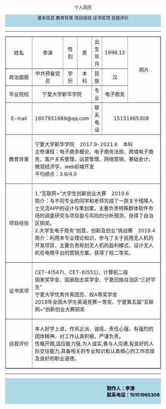 <!DOCTYPE html>
<html lang="en">
<head>
    <meta charset="UTF-8">
    <title>李涛的个人简历网站</title>
    <style type="text/css">
        nav{text-align: center;background: lightblue;height: 40px;}
        li{display: inline;}
        a{text-decoration: none;}
        h4{color: black;font-size: 15px;}
    </style>
</head>
<body>
<p align="center">个人简历</p>
<nav>
        <li><a href="">基本信息</a></li>
        <li><a href="">教育背景</a></li>
        <li><a href="">项目经验</a></li>
        <li><a href="">证书奖项</a></li>
        <li><a href="">自我评价</a></li>
</nav>
<hr size="3" width="100%" color="grey">
<table border="1" width="650px" align="center" cellpadding="0" cellspacing="0" background="http://b-ssl.duitang.com/uploads/blog/201308/16/20130816222604_JTX4i.thumb.700_0.jpeg">
    <tr align="center">
        <td width="70px">姓名</td>
        <td>李涛</td>
        <td>性别</td>
        <td>男</td>
        <td>出生年月</td>
        <td>1998.12</td>
        <td rowspan="3" height="130px" width="90px">照片</td>
    </tr>
    <tr align="center">
        <td>政治面貌</td>
        <td>中共预备党员</td>
        <td>学历</td>
        <td>本科</td>
        <td>民族</td>
        <td>汉</td>
    </tr>
    <tr align="center">
        <td>毕业院校</td>
        <td colspan="3">宁夏大学新华学院</td>
        <td>专业</td>
        <td>电子商务</td>
    </tr>
    <tr align="center">
        <td>E-mail</td>
        <td colspan="3">1607951689@qq.com</td>
        <td>联系电话</td>
        <td colspan="2">15151965308</td>
    </tr>
    <tr>
        <td align="center">教育背景</td>
        <td colspan="6">
            <p>
                宁夏大学新华学院&nbsp;&nbsp;&nbsp;&nbsp;2017.9-2021.6&nbsp;&nbsp;&nbsp;&nbsp;本科<br>
                主修课程：电子商务概论、电子商务法规、跨境电子商务、客户关系管理、运营管理、网络营销、基础会计、微观经济学、web前端开发<br>
                平均绩点：3.6/4.0
            </p>
        </td>
    </tr>
    <tr>
        <td align="center">项目经验</td>
        <td colspan="6">
            <p>
                1.“互联网+”大学生创新创业大赛&nbsp;&nbsp;&nbsp;&nbsp;2019.6<br>
                简介：与不同专业的同学和老师完成了一款关于残障人士交流APP的设计与策划案，主要负责特殊群体软件市场的调查研究与项目盈亏风险的分析预测，获得了自治区铜奖。<br>
                2.大学生电子商务“创意、创新及创业”挑战赛&nbsp;&nbsp;&nbsp;&nbsp;2019.4<br>
                简介：利用本专业理论知识，参与了关于民用无人机的开发项目，主要负责规划无人机的盈利模式、设计无人机在电商平台的营销方案，获得了校二等奖。
            </p>
        </td>
    </tr>
    <tr>
        <td align="center">证书奖项</td>
        <td colspan="6">
            <p>
                CET-4(547)、CET-6(551)、计算机二级<br>
                国家奖学金、国家励志奖学金、宁夏回族自治区“三好学生”<br>
                宁夏大学优秀共青团员、校A等奖学金<br>
                2018年全国大学生英语竞赛一等奖、宁夏第五届“互联网+”创新创业大赛铜奖
            </p>
        </td>
    </tr>
    <tr>
        <td align="center">自我评价</td>
        <td colspan="6">
            <p>
                本人好学上进，作风正派、诚信、责任心强，有强烈的团体精神，对工作认真积极，严谨负责。<br>
                性格开朗,适应能力强,为人诚实,善与人沟通,有良好的人际交往能力,具备相关的专业知识和认真细心的工作态度及良好的职业道德。
            </p>
        </td>
    </tr>
</table>
<hr size="3" width="100%" color="grey">
<marquee behavior="alternate" bgcolor="lightblue"><h4>制作人：李涛<br>联系电话：15151965308</h4></marquee>
</body>
</html>
